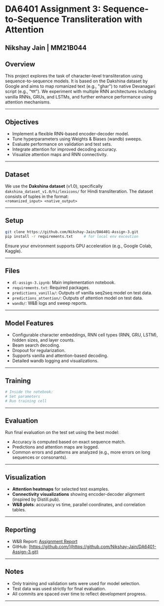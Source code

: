 # DA6401 Assignment 3: Sequence-to-Sequence Transliteration with Attention
## Nikshay Jain | MM21B044
## Overview

This project explores the task of character-level transliteration using sequence-to-sequence models. It is based on the Dakshina dataset by Google and aims to map romanized text (e.g., "ghar") to native Devanagari script (e.g., "घर"). We experiment with multiple RNN architectures including vanilla RNNs, GRUs, and LSTMs, and further enhance performance using attention mechanisms.

---

## Objectives

- Implement a flexible RNN-based encoder-decoder model.
- Tune hyperparameters using Weights & Biases (wandb) sweeps.
- Evaluate performance on validation and test sets.
- Integrate attention for improved decoding accuracy.
- Visualize attention maps and RNN connectivity.

---

## Dataset

We use the **Dakshina dataset** (v1.0), specifically `dakshina_dataset_v1.0/hi/lexicons/` for Hindi transliteration. The dataset consists of tuples in the format:  
`<romanized_input> <native_output>`

---

## Setup

```bash
git clone https://github.com/Nikshay-Jain/DA6401-Assign-3.git
pip install -r requirements.txt     # for local env exceution
````

Ensure your environment supports GPU acceleration (e.g., Google Colab, Kaggle).

---

## Files

* `dl-assign-3.ipynb`: Main implementation notebook.
* `requirements.txt`: Required packages.
* `predictions_vanilla/`: Outputs of vanilla seq2seq model on test data.
* `predictions_attention/`: Outputs of attention model on test data.
* `wandb/`: W\&B logs and sweep reports.

---

## Model Features

* Configurable character embeddings, RNN cell types (RNN, GRU, LSTM), hidden sizes, and layer counts.
* Beam search decoding.
* Dropout for regularization.
* Supports vanilla and attention-based decoding.
* Detailed wandb logging and visualizations.

---

## Training

```python
# Inside the notebook:
# Set parameters
# Run training cell
```
---

## Evaluation

Run final evaluation on the test set using the best model:

* Accuracy is computed based on exact sequence match.
* Predictions and attention maps are logged.
* Common errors and patterns are analyzed (e.g., more errors on long sequences or consonants).

---

## Visualization

* **Attention heatmaps** for selected test examples.
* **Connectivity visualizations** showing encoder-decoder alignment (inspired by Distill.pub).
* **W\&B plots**: accuracy vs time, parallel coordinates, and correlation tables.

---

## Reporting

* W\&B Report: [Assignment Report](https://wandb.ai/mm21b044-indian-institute-of-technology-madras/DA_seq2seq_transliteration/reports/DA6401-Assignment-3--VmlldzoxMjg2NTM4MA?accessToken=dhitf5spe0x83f8l1uinfylairt6l2p8q5uaizkfv24ihl9nf76xud14c35fw5xe)
* GitHub: [https://github.com/](https://github.com/Nikshay-Jain/DA6401-Assign-3.git)

---

## Notes

* Only training and validation sets were used for model selection.
* Test data was used strictly for final evaluation.
* All commits are spaced over time to reflect development progress.

---